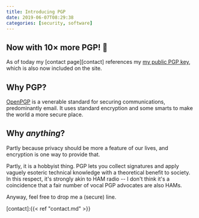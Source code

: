 ```yaml
---
title: Introducing PGP
date: 2019-06-07T08:29:38
categories: [security, software]
---
```


## Now with 10× more PGP! &#128272;

As of today my [contact page][contact] references my [my public PGP key](/shayneholmes.asc), which is also now included on the site.

## Why PGP?

[OpenPGP][PGP] is a venerable standard for securing communications, predominantly email. It uses standard encryption and some smarts to make the world a more secure place.

## Why _anything_?

Partly because privacy should be more a feature of our lives, and encryption is one way to provide that.

Partly, it is a hobbyist thing. PGP lets you collect signatures and apply vaguely esoteric technical knowledge with a theoretical benefit to society. In this respect, it's strongly akin to HAM radio -- I don't think it's a coincidence that a fair number of vocal PGP advocates are also HAMs.

Anyway, feel free to drop me a (secure) line.

[PGP]:https://www.openpgp.org/

[contact]:{{< ref "contact.md" >}}
